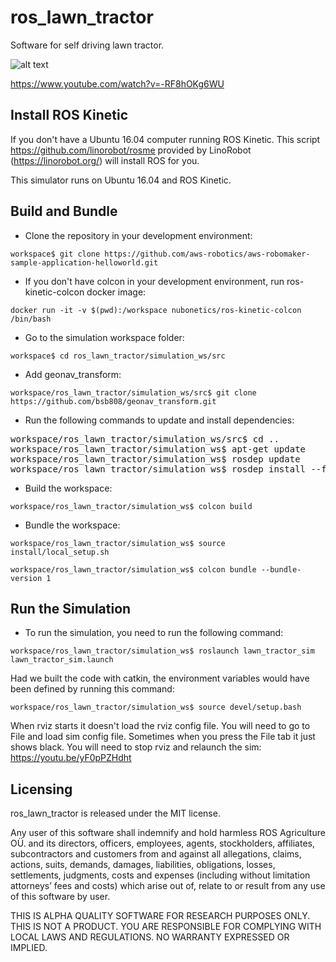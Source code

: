 # ros_lawn_tractor
Software for self driving lawn tractor.

![alt text](https://github.com/ros-agriculture/ros_lawn_tractor/blob/master/lawn_tractor.png)

https://www.youtube.com/watch?v=-RF8hOKg6WU

## Install ROS Kinetic
If you don't have a Ubuntu 16.04 computer running ROS Kinetic.  This script https://github.com/linorobot/rosme provided by LinoRobot (https://linorobot.org/) will install ROS for you.

This simulator runs on Ubuntu 16.04 and ROS Kinetic.

## Build and Bundle

* Clone the repository in your development environment:

`workspace$ git clone https://github.com/aws-robotics/aws-robomaker-sample-application-helloworld.git`

* If you don't have colcon in your development environment, run ros-kinetic-colcon docker image:

`docker run -it -v $(pwd):/workspace nubonetics/ros-kinetic-colcon /bin/bash`

* Go to the simulation workspace folder:

`workspace$ cd ros_lawn_tractor/simulation_ws/src`

* Add geonav_transform:

`workspace/ros_lawn_tractor/simulation_ws/src$ git clone https://github.com/bsb808/geonav_transform.git`

* Run the following commands to update and install dependencies:

<pre>
workspace/ros_lawn_tractor/simulation_ws/src$ cd ..
workspace/ros_lawn_tractor/simulation_ws$ apt-get update
workspace/ros_lawn_tractor/simulation_ws$ rosdep update
workspace/ros_lawn_tractor/simulation_ws$ rosdep install --from-paths src --ignore-src -r -y
</pre>

* Build the workspace:

`workspace/ros_lawn_tractor/simulation_ws$ colcon build`

* Bundle the workspace:

`workspace/ros_lawn_tractor/simulation_ws$ source install/local_setup.sh`

`workspace/ros_lawn_tractor/simulation_ws$ colcon bundle --bundle-version 1`

## Run the Simulation

* To run the simulation, you need to run the following command:

`workspace/ros_lawn_tractor/simulation_ws$ roslaunch lawn_tractor_sim lawn_tractor_sim.launch`

Had we built the code with catkin, the environment variables would have been defined by running this command:

`workspace/ros_lawn_tractor/simulation_ws$ source devel/setup.bash`

When rviz starts it doesn't load the rviz config file.  You will need to go to File and load sim config file.
Sometimes when you press the File tab it just shows black.  You will need to stop rviz and relaunch the sim:
https://youtu.be/yF0pPZHdht

## Licensing
ros_lawn_tractor is released under the MIT license. 

Any user of this software shall indemnify and hold harmless ROS Agriculture O&Uuml;. and its directors, officers, employees, agents, stockholders, affiliates, subcontractors and customers from and against all allegations, claims, actions, suits, demands, damages, liabilities, obligations, losses, settlements, judgments, costs and expenses (including without limitation attorneys’ fees and costs) which arise out of, relate to or result from any use of this software by user.

THIS IS ALPHA QUALITY SOFTWARE FOR RESEARCH PURPOSES ONLY. THIS IS NOT A PRODUCT. YOU ARE RESPONSIBLE FOR COMPLYING WITH LOCAL LAWS AND REGULATIONS. NO WARRANTY EXPRESSED OR IMPLIED.

